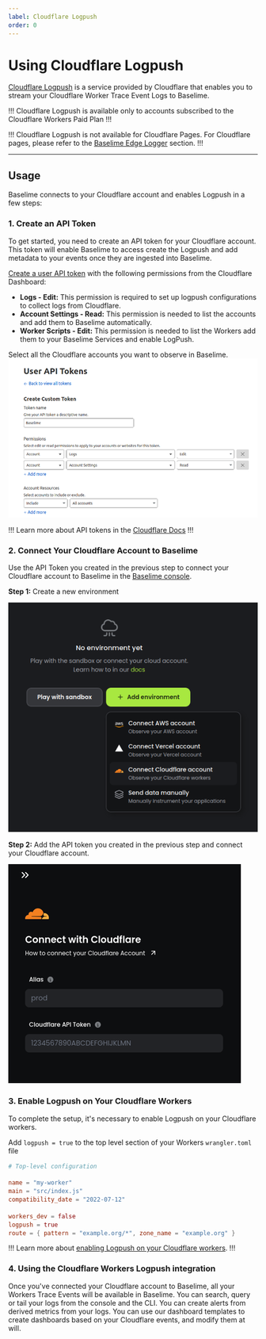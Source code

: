 ```yaml
---
label: Cloudflare Logpush 
order: 0
---
```


# Using Cloudflare Logpush

[Cloudflare Logpush](https://developers.cloudflare.com/logs/about/) is a service provided by Cloudflare that enables you to stream your Cloudflare Worker Trace Event Logs to Baselime.

!!!
Cloudflare Logpush is available only to accounts subscribed to the Cloudflare Workers Paid Plan
!!!

!!!
Cloudflare Logpush is not available for Cloudflare Pages. For Cloudflare pages, please refer to the [Baselime Edge Logger](./edge-logger.md) section.
!!!

---

## Usage

Baselime connects to your Cloudflare account and enables Logpush in a few steps:

### 1. Create an API Token

To get started, you need to create an API token for your Cloudflare account. This token will enable Baselime to access create the Logpush and add metadata to your events once they are ingested into Baselime.

[Create a user API token](https://dash.cloudflare.com/profile/api-tokens?permissionGroupKeys=[{"key":"account_logs","type":"edit"},{"key":"account_settings","type":"read"},{"key":"workers_scripts","type":"edit"}]&name=Baselime) with the following permissions from the Cloudflare Dashboard:


- **Logs - Edit:** This permission is required to set up logpush configurations to collect logs from Cloudflare.
- **Account Settings - Read:** This permission is needed to list the accounts and add them to Baselime automatically.
- **Worker Scripts - Edit:** This permission is needed to list the Workers add them to your Baselime Services and enable LogPush.

Select all the Cloudflare accounts you want to observe in Baselime.
![Cloudflare Token Creation](../../assets/images/illustrations/sending-data/cloudflare/create-cloudflare-token.png)

!!!
Learn more about API tokens in the [Cloudflare Docs](https://developers.cloudflare.com/fundamentals/api/get-started/create-token/)
!!!


### 2. Connect Your Cloudflare Account to Baselime

Use the API Token you created in the previous step to connect your Cloudflare account to Baselime in the [Baselime console](https://console.baselime.io).

**Step 1:** Create a new environment

![Add Environment](../../assets/images/illustrations/sending-data/cloudflare/create-new-env.png)

**Step 2:** Add the API token you created in the previous step and connect your Cloudflare account.

![Add your API Token](../../assets/images/illustrations/sending-data/cloudflare/cloudflare-token.png)

### 3. Enable Logpush on Your Cloudflare Workers

To complete the setup, it's necessary to enable Logpush on your Cloudflare workers.

Add `logpush = true` to the top level section of your Workers `wrangler.toml` file

```toml # :icon-code: wrangler.toml
# Top-level configuration

name = "my-worker"
main = "src/index.js"
compatibility_date = "2022-07-12"

workers_dev = false
logpush = true
route = { pattern = "example.org/*", zone_name = "example.org" }
```

!!!
Learn more about [enabling Logpush on your Cloudflare workers](https://developers.cloudflare.com/workers/observability/logpush/#enable-logging-on-your-worker).
!!!

### 4. Using the Cloudflare Workers Logpush integration

Once you've connected your Cloudflare account to Baselime, all your Workers Trace Events will be available in Baselime. You can search, query or tail your logs from the console and the CLI. You can create alerts from derived metrics from your logs. You can use our dashboard templates to create dashboards based on your Cloudflare events, and modify them at will.
